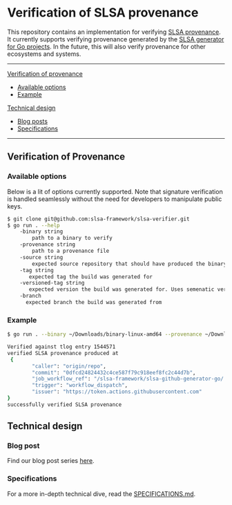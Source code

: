 # Verification of SLSA provenance
This repository contains an implementation for verifying [SLSA provenance](https://slsa.dev/). It currently supports verifying provenance generated by the [SLSA generator for Go projects](https://github.com/slsa-framework/slsa-github-generator-go). In the future, this will also verify provenance for other ecosystems and systems.

________
[Verification of provenance](#verification-of-provenance)
- [Available options](#available-options)
- [Example](#example)

[Technical design](#technial-design)
- [Blog posts](#blog-posts)
- [Specifications](#specifications)
________

## Verification of Provenance

### Available options

Below is a lit of options currently supported. Note that signature verification is handled seamlessly without the need for developers to manipulate public keys.

```bash
$ git clone git@github.com:slsa-framework/slsa-verifier.git
$ go run . --help
    -binary string
    	path to a binary to verify
    -provenance string
    	path to a provenance file
    -source string
        expected source repository that should have produced the binary, e.g. github.com/org/example
    -tag string
       expected tag the build was generated for
    -versioned-tag string
       expected version the build was generated for. Uses semenatic version to match the tag
    -branch
      expected branch the build was generated from       
```

### Example

```bash
$ go run . --binary ~/Downloads/binary-linux-amd64 --provenance ~/Downloads/binary-linux-amd64.intoto.jsonl --source github.com/origin/repo

Verified against tlog entry 1544571
verified SLSA provenance produced at 
 {
        "caller": "origin/repo",
        "commit": "0dfcd24824432c4ce587f79c918eef8fc2c44d7b",
        "job_workflow_ref": "/slsa-framework/slsa-github-generator-go/.github/workflows/builder.yml@refs/heads/main",
        "trigger": "workflow_dispatch",
        "issuer": "https://token.actions.githubusercontent.com"
}
successfully verified SLSA provenance
```
## Technical design

### Blog post
Find our blog post series [here](TODO).

### Specifications
For a more in-depth technical dive, read the [SPECIFICATIONS.md](https://github.com/slsa-framework/slsa-github-generator-go/blob/main/SPECIFICATIONS.md).